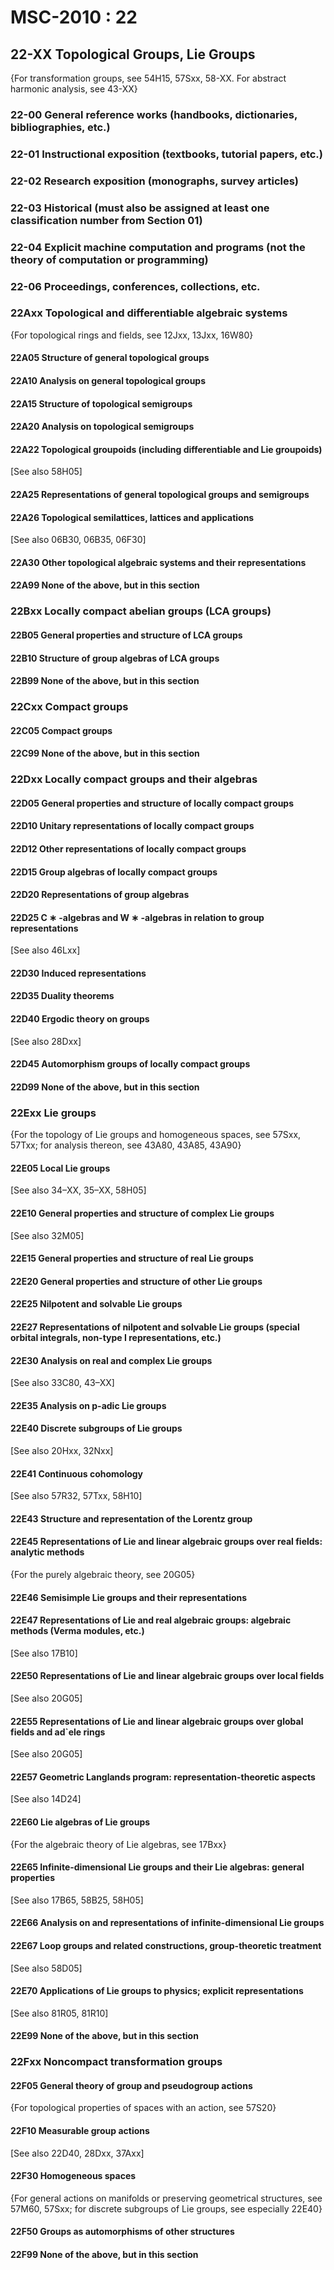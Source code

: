 # MSC-2010 : 22

## 22-XX Topological Groups, Lie Groups

{For transformation groups, see 54H15, 57Sxx, 58-XX. For abstract harmonic analysis, see 43-XX}

### 22-00 General reference works (handbooks, dictionaries, bibliographies, etc.)

### 22-01 Instructional exposition (textbooks, tutorial papers, etc.)

### 22-02 Research exposition (monographs, survey articles)

### 22-03 Historical (must also be assigned at least one classification number from Section 01)

### 22-04 Explicit machine computation and programs (not the theory of computation or programming)

### 22-06 Proceedings, conferences, collections, etc.

### 22Axx Topological and differentiable algebraic systems

{For topological rings and fields, see 12Jxx, 13Jxx, 16W80}

#### 22A05 Structure of general topological groups

#### 22A10 Analysis on general topological groups

#### 22A15 Structure of topological semigroups

#### 22A20 Analysis on topological semigroups

#### 22A22 Topological groupoids (including differentiable and Lie groupoids)

\[See also 58H05]

#### 22A25 Representations of general topological groups and semigroups

#### 22A26 Topological semilattices, lattices and applications

\[See also 06B30, 06B35, 06F30]

#### 22A30 Other topological algebraic systems and their representations

#### 22A99 None of the above, but in this section

### 22Bxx Locally compact abelian groups (LCA groups)

#### 22B05 General properties and structure of LCA groups

#### 22B10 Structure of group algebras of LCA groups

#### 22B99 None of the above, but in this section

### 22Cxx Compact groups

#### 22C05 Compact groups

#### 22C99 None of the above, but in this section

### 22Dxx Locally compact groups and their algebras

#### 22D05 General properties and structure of locally compact groups

#### 22D10 Unitary representations of locally compact groups

#### 22D12 Other representations of locally compact groups

#### 22D15 Group algebras of locally compact groups

#### 22D20 Representations of group algebras

#### 22D25 C ∗ -algebras and W ∗ -algebras in relation to group representations

\[See also 46Lxx]

#### 22D30 Induced representations

#### 22D35 Duality theorems

#### 22D40 Ergodic theory on groups

\[See also 28Dxx]

#### 22D45 Automorphism groups of locally compact groups

#### 22D99 None of the above, but in this section

### 22Exx Lie groups

{For the topology of Lie groups and homogeneous spaces, see 57Sxx, 57Txx; for analysis thereon, see 43A80, 43A85, 43A90}

#### 22E05 Local Lie groups

\[See also 34–XX, 35–XX, 58H05]

#### 22E10 General properties and structure of complex Lie groups

\[See also 32M05]

#### 22E15 General properties and structure of real Lie groups

#### 22E20 General properties and structure of other Lie groups

#### 22E25 Nilpotent and solvable Lie groups

#### 22E27 Representations of nilpotent and solvable Lie groups (special orbital integrals, non-type I representations, etc.)

#### 22E30 Analysis on real and complex Lie groups

\[See also 33C80, 43–XX]

#### 22E35 Analysis on p-adic Lie groups

#### 22E40 Discrete subgroups of Lie groups

\[See also 20Hxx, 32Nxx]

#### 22E41 Continuous cohomology

\[See also 57R32, 57Txx, 58H10]

#### 22E43 Structure and representation of the Lorentz group

#### 22E45 Representations of Lie and linear algebraic groups over real fields: analytic methods

{For the purely algebraic theory, see 20G05}

#### 22E46 Semisimple Lie groups and their representations

#### 22E47 Representations of Lie and real algebraic groups: algebraic methods (Verma modules, etc.)

\[See also 17B10]

#### 22E50 Representations of Lie and linear algebraic groups over local fields

\[See also 20G05]

#### 22E55 Representations of Lie and linear algebraic groups over global fields and ad`ele rings

\[See also 20G05]

#### 22E57 Geometric Langlands program: representation-theoretic aspects

\[See also 14D24]

#### 22E60 Lie algebras of Lie groups

{For the algebraic theory of Lie algebras, see 17Bxx}

#### 22E65 Infinite-dimensional Lie groups and their Lie algebras: general properties

\[See also 17B65, 58B25, 58H05]

#### 22E66 Analysis on and representations of infinite-dimensional Lie groups

#### 22E67 Loop groups and related constructions, group-theoretic treatment

\[See also 58D05]

#### 22E70 Applications of Lie groups to physics; explicit representations

\[See also 81R05, 81R10]

#### 22E99 None of the above, but in this section

### 22Fxx Noncompact transformation groups

#### 22F05 General theory of group and pseudogroup actions

{For topological properties of spaces with an action, see 57S20}

#### 22F10 Measurable group actions

\[See also 22D40, 28Dxx, 37Axx]

#### 22F30 Homogeneous spaces

{For general actions on manifolds or preserving geometrical structures, see 57M60, 57Sxx; for discrete subgroups of Lie groups, see especially 22E40}

#### 22F50 Groups as automorphisms of other structures

#### 22F99 None of the above, but in this section

